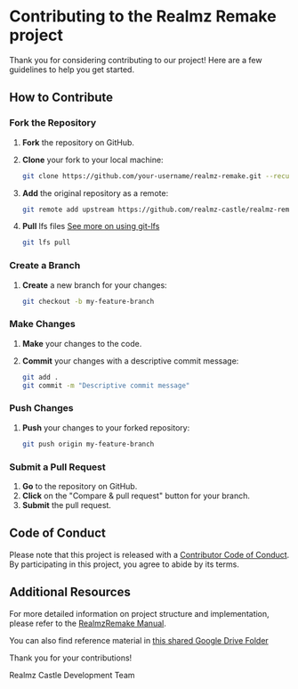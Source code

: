 # Contributing to the Realmz Remake project
Thank you for considering contributing to our project! Here are a few guidelines to help you get started.

## How to Contribute

### Fork the Repository

1. **Fork** the repository on GitHub.
2. **Clone** your fork to your local machine:

    ```sh
    git clone https://github.com/your-username/realmz-remake.git --recurse-submodules
    ```

3. **Add** the original repository as a remote:

    ```sh
    git remote add upstream https://github.com/realmz-castle/realmz-remake.git
    ```

4. **Pull** lfs files [See more on using git-lfs](https://git-lfs.com/)

    ```sh
    git lfs pull
    ```

### Create a Branch

1. **Create** a new branch for your changes:

    ```sh
    git checkout -b my-feature-branch
    ```

### Make Changes

1. **Make** your changes to the code.
2. **Commit** your changes with a descriptive commit message:

    ```sh
    git add .
    git commit -m "Descriptive commit message"
    ```

### Push Changes

1. **Push** your changes to your forked repository:

    ```sh
    git push origin my-feature-branch
    ```

### Submit a Pull Request

1. **Go** to the repository on GitHub.
2. **Click** on the "Compare & pull request" button for your branch.
3. **Submit** the pull request.

## Code of Conduct

Please note that this project is released with a [Contributor Code of Conduct](CODE_OF_CONDUCT.md). By participating in this project, you agree to abide by its terms.

## Additional Resources

For more detailed information on project structure and implementation, please refer to the [RealmzRemake Manual](https://github.com/Realmz-Castle/Realmz-Remake/wiki/RemakeManual-%E2%80%90-Introduction).

You can also find reference material in [this shared Google Drive Folder](https://drive.google.com/drive/folders/1T471mud1wpp-mqGuzrgvVjX35PRQYJ3F?usp=sharing)

Thank you for your contributions!

Realmz Castle Development Team
